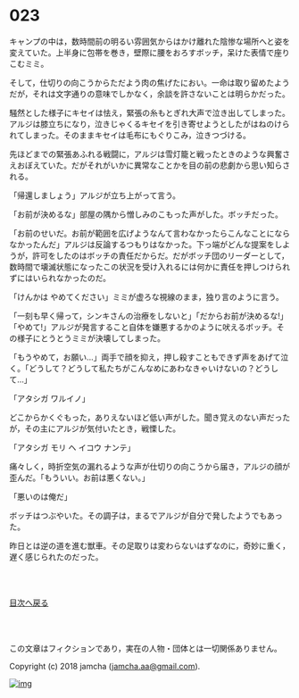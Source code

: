# 023

キャンプの中は，数時間前の明るい雰囲気からはかけ離れた陰惨な場所へと姿を変えていた。上半身に包帯を巻き，壁際に腰をおろすボッチ，呆けた表情で座りこむミミ。  

そして，仕切りの向こうからただよう肉の焦げたにおい。一命は取り留めたようだが，それは文字通りの意味でしかなく，余談を許さないことは明らかだった。  

騒然とした様子にキセイは怯え，緊張の糸もとぎれ大声で泣き出してしまった。アルジは膝立ちになり，泣きじゃくるキセイを引き寄せようとしたがはねのけられてしまった。そのままキセイは毛布にもぐりこみ，泣きつづける。  

先ほどまでの緊張あふれる戦闘に，アルジは雪灯籠と戦ったときのような興奮さえおぼえていた。だがそれがいかに異常なことかを目の前の悲劇から思い知らされる。  

「帰還しましょう」アルジが立ち上がって言う。  

「お前が決めるな」部屋の隅から憎しみのこもった声がした。ボッチだった。  

「お前のせいだ。お前が範囲を広げようなんて言わなかったらこんなことにならなかったんだ」アルジは反論するつもりはなかった。下っ端がどんな提案をしようが，許可をしたのはボッチの責任だからだ。だがボッチ団のリーダーとして，数時間で壊滅状態になったこの状況を受け入れるには何かに責任を押しつけられずにはいられなかったのだ。  

「けんかは やめてください」ミミが虚ろな視線のまま，独り言のように言う。  

「一刻も早く帰って，シンキさんの治療をしないと」「だからお前が決めるな!」「やめて!」アルジが発言すること自体を嫌悪するかのように吠えるボッチ。その様子にとうとうミミが決壊してしまった。  

「もうやめて，お願い…」両手で顔を抑え，押し殺すこともできず声をあげて泣く。「どうして？どうして私たちがこんなめにあわなきゃいけないの？どうして…」  

「アタシガ ワルイノ」  

どこからかくぐもった，ありえないほど低い声がした。聞き覚えのない声だったが，その主にアルジが気付いたとき，戦慄した。  

「アタシガ モリ ヘ イコウ ナンテ」  

痛々しく，時折空気の漏れるような声が仕切りの向こうから届き，アルジの顔が歪んだ。「もういい。お前は悪くない。」  

「悪いのは俺だ」  

ボッチはつぶやいた。その調子は，まるでアルジが自分で発したようでもあった。  

昨日とは逆の道を進む獣車。その足取りは変わらないはずなのに，奇妙に重く，遅く感じられたのだった。  

<br>  
<br>  

[目次へ戻る](https://github.com/jamcha-aa/OblivionReports/blob/master/README.md)  

<br>  
<br>  

この文章はフィクションであり，実在の人物・団体とは一切関係ありません。  

Copyright (c) 2018 jamcha (jamcha.aa@gmail.com).  

[![img](http://i.creativecommons.org/l/by-nc-sa/4.0/88x31.png)](http://creativecommons.org/licenses/by-nc-sa/4.0/deed)